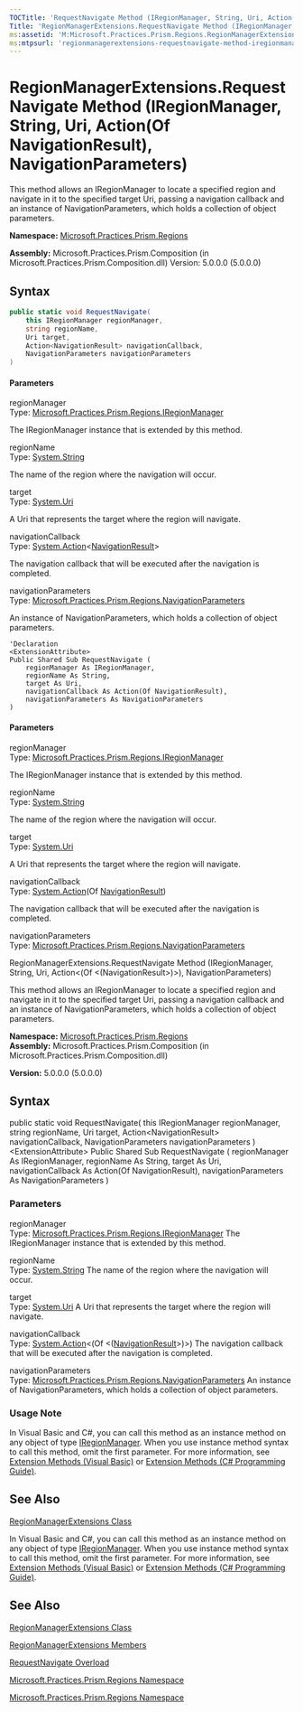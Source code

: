 ```yaml
---
TOCTitle: 'RequestNavigate Method (IRegionManager, String, Uri, Action(NavigationResult), NavigationParameters)'
Title: 'RegionManagerExtensions.RequestNavigate Method (IRegionManager, String, Uri, Action(NavigationResult), NavigationParameters) (Microsoft.Practices.Prism.Regions)'
ms:assetid: 'M:Microsoft.Practices.Prism.Regions.RegionManagerExtensions.RequestNavigate(Microsoft.Practices.Prism.Regions.IRegionManager,System.String,System.Uri,System.Action{Microsoft.Practices.Prism.Regions.NavigationResult},Microsoft.Practices.Prism.Regions.NavigationParameters)'
ms:mtpsurl: 'regionmanagerextensions-requestnavigate-method-iregionmanager-string-string-action-navigationresult-mspp-regions.md'
---
```


# RegionManagerExtensions.RequestNavigate Method (IRegionManager, String, Uri, Action(Of NavigationResult), NavigationParameters)

This method allows an IRegionManager to locate a specified region and navigate in it to the specified target Uri, passing a navigation callback and an instance of NavigationParameters, which holds a collection of object parameters.

**Namespace:** [Microsoft.Practices.Prism.Regions](mspp-regions-namespace.md)

**Assembly:** Microsoft.Practices.Prism.Composition (in Microsoft.Practices.Prism.Composition.dll) Version: 5.0.0.0 (5.0.0.0)

## Syntax

```C#
public static void RequestNavigate(
	this IRegionManager regionManager,
	string regionName,
	Uri target,
	Action<NavigationResult> navigationCallback,
	NavigationParameters navigationParameters
)
```
#### Parameters

regionManager  
Type: [Microsoft.Practices.Prism.Regions.IRegionManager](iregionmanager-interface-mspp-regions.md)

The IRegionManager instance that is extended by this method.

regionName  
Type: [System.String](http://msdn2.microsoft.com/en-us/library/s1wwdcbf)

The name of the region where the navigation will occur.

target  
Type: [System.Uri](http://msdn2.microsoft.com/en-us/library/txt7706a)

A Uri that represents the target where the region will navigate.

navigationCallback  
Type: [System.Action](http://msdn2.microsoft.com/en-us/library/018hxwa8)&lt;[NavigationResult](navigationresult-class-mspp-regions.md)&gt;

The navigation callback that will be executed after the navigation is completed.

navigationParameters  
Type: [Microsoft.Practices.Prism.Regions.NavigationParameters](navigationparameters-class-mspp-regions.md)

An instance of NavigationParameters, which holds a collection of object parameters.

```VB
'Declaration
<ExtensionAttribute> 
Public Shared Sub RequestNavigate ( 
	regionManager As IRegionManager,
	regionName As String,
	target As Uri,
	navigationCallback As Action(Of NavigationResult),
	navigationParameters As NavigationParameters
)
```
#### Parameters

regionManager  
Type: [Microsoft.Practices.Prism.Regions.IRegionManager](iregionmanager-interface-mspp-regions.md)

The IRegionManager instance that is extended by this method.

regionName  
Type: [System.String](http://msdn2.microsoft.com/en-us/library/s1wwdcbf)

The name of the region where the navigation will occur.

target  
Type: [System.Uri](http://msdn2.microsoft.com/en-us/library/txt7706a)

A Uri that represents the target where the region will navigate.

navigationCallback  
Type: [System.Action](http://msdn2.microsoft.com/en-us/library/018hxwa8)(Of [NavigationResult](navigationresult-class-mspp-regions.md))

The navigation callback that will be executed after the navigation is completed.

navigationParameters  
Type: [Microsoft.Practices.Prism.Regions.NavigationParameters](navigationparameters-class-mspp-regions.md)
RegionManagerExtensions.RequestNavigate Method (IRegionManager, String, Uri, Action&lt;(Of &lt;(NavigationResult&gt;)&gt;), NavigationParameters)

This method allows an IRegionManager to locate a specified region and navigate in it to the specified target Uri, passing a navigation callback and an instance of NavigationParameters, which holds a collection of object parameters.

**Namespace:** [Microsoft.Practices.Prism.Regions](https://msdn.microsoft.com/library/microsoft.practices.prism.regions)
**Assembly:** Microsoft.Practices.Prism.Composition (in Microsoft.Practices.Prism.Composition.dll)

**Version:** 5.0.0.0 (5.0.0.0)

## Syntax
public static void RequestNavigate( this IRegionManager regionManager, string regionName, Uri target, Action&lt;NavigationResult&gt; navigationCallback, NavigationParameters navigationParameters )&lt;ExtensionAttribute&gt; Public Shared Sub RequestNavigate ( regionManager As IRegionManager, regionName As String, target As Uri, navigationCallback As Action(Of NavigationResult), navigationParameters As NavigationParameters )

### Parameters

regionManager  
Type: [Microsoft.Practices.Prism.Regions.IRegionManager](https://msdn.microsoft.com/library/microsoft.practices.prism.regions.iregionmanager)
The IRegionManager instance that is extended by this method.

regionName  
Type: [System.String](http://msdn.microsoft.com/en-us/library/s1wwdcbf)
The name of the region where the navigation will occur.

target  
Type: [System.Uri](http://msdn.microsoft.com/en-us/library/txt7706a)
A Uri that represents the target where the region will navigate.

navigationCallback  
Type: [System.Action](http://msdn.microsoft.com/en-us/library/018hxwa8)&lt;(Of &lt;([NavigationResult](https://msdn.microsoft.com/library/microsoft.practices.prism.regions.navigationresult)&gt;)&gt;)
The navigation callback that will be executed after the navigation is completed.

navigationParameters  
Type: [Microsoft.Practices.Prism.Regions.NavigationParameters](https://msdn.microsoft.com/library/microsoft.practices.prism.regions.navigationparameters)
An instance of NavigationParameters, which holds a collection of object parameters.

### Usage Note

In Visual Basic and C\#, you can call this method as an instance method on any object of type [IRegionManager](iregionmanager-interface-mspp-regions.md). When you use instance method syntax to call this method, omit the first parameter. For more information, see [Extension Methods (Visual Basic)](https://msdn.microsoft.com/en-us/library/bb384936.aspx) or [Extension Methods (C\# Programming Guide)](https://msdn.microsoft.com/en-us/library/bb383977.aspx).

## See Also
[RegionManagerExtensions Class](regionmanagerextensions-class-mspp-regions.md)

In Visual Basic and C\#, you can call this method as an instance method on any object of type [IRegionManager](https://msdn.microsoft.com/library/microsoft.practices.prism.regions.iregionmanager). When you use instance method syntax to call this method, omit the first parameter. For more information, see [Extension Methods (Visual Basic)](http://msdn.microsoft.com/en-us/library/bb384936.aspx) or [Extension Methods (C\# Programming Guide)](http://msdn.microsoft.com/en-us/library/bb383977.aspx).

## See Also
[RegionManagerExtensions Class](https://msdn.microsoft.com/library/microsoft.practices.prism.regions.regionmanagerextensions)

[RegionManagerExtensions Members](regionmanagerextensions-members-mspp-regions.md)

[RequestNavigate Overload](regionmanagerextensions-requestnavigate-method-iregionmanager-string-string-action-navigationresult-mspp-regions.md)

[Microsoft.Practices.Prism.Regions Namespace](mspp-regions-namespace.md)

[Microsoft.Practices.Prism.Regions Namespace](https://msdn.microsoft.com/library/microsoft.practices.prism.regions)
